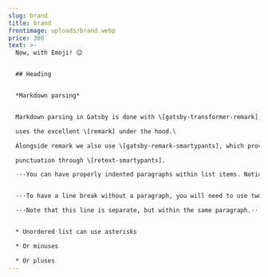 ```yaml
---
slug: brand
title: brand
frontimage: uploads/brand.webp
price: 300
text: >-
  Now, with Emoji! 😉


  ## Heading


  *Markdown parsing*


  Markdown parsing in Gatsby is done with \[gatsby-transformer-remark], which

  uses the excellent \[remark] under the hood.\

  Alongside remark we also use \[gatsby-remark-smartypants], which provides smart

  punctuation through \[retext-smartypants].

  ⋅⋅⋅You can have properly indented paragraphs within list items. Notice the blank line above, and the leading spaces (at least one, but we'll use three here to also align the raw Markdown).


  ⋅⋅⋅To have a line break without a paragraph, you will need to use two trailing spaces.⋅⋅

  ⋅⋅⋅Note that this line is separate, but within the same paragraph.⋅⋅


  * Unordered list can use asterisks

  * Or minuses

  * Or pluses
---
```

